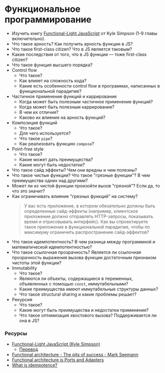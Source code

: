 # Функциональное программирование

* Изучить книгу [Functional-Light JavaScript](https://github.com/getify/Functional-Light-JS) от Kyle Simpson (1-9 главы включительно).
* Что такое арность? Как получить арность функции в JS?
* Что такое first-class citizen? Что в JS является таковым?
* Какие последствия от того, что в JS функции — тоже first-class citizen?
* Что такое функция высшего порядка?
* Control flow
  * Что такое?
  * Как влияет на сложность кода?
  * Какие есть особенности control flow в программах, написанных в функциональной парадигме?
* Частичное применение функций и каррирование
  * Когда может быть полезным частичное применение функций?
  * Когда может быть полезным каррирование?
  * В чем их отличия?
  * Каково их влияние на арность функций?
* Композиция функций
  * Что такое?
  * Для чего используется?
  * Что такое `pipe`?
  * Как реализовать функцию `compose`?
* Point-free style
  * Что такое?
  * Какие может дать преимущества?
  * Какие могут быть недостатки?
* Что такое сайд эффекты? Чем они вредны и чем полезны?
* Что такое чистые функции? Что такое "грязные функции"? В чем преимущества одних над другими?
* Может ли из чистой функции произойти вызов "грязной"? Если да, то что это значит?
* Как ограничивать влияние "грязных функций" на систему?
  > У вас есть приложение, в котором обязательно должны быть определенные сайд-эффекты (например, клиентское приложение должно отправлять HTTP-запросы, показывать время и отрисовывать интерфейс). Как вы спроектируете такое приложение в функциональной парадигме, чтобы по максимуму ограничить распространение сайд-эффектов?
* Что такое идемпотентность? В чем разница между программной и математической идемпотентностью?
* Что такое ссылочная прозрачность? Является ли ссылочная прозрачность выражения вызова функции достаточным признаком чистоты этой функции?
* Immutability
  * Что такое?
  * Являются ли объекты, содержащиеся в переменных, объявленных с помощью `const`, иммутабельными?
  * Какие преимущества имеют иммутабельные структуры данных?
  * Что такое structural sharing и какие проблемы решает?
* Рекурсия
  * Что такое?
  * Какие могут быть преимущества и недостатки применения?
  * Что такое оптимизация хвостового вызова? Поддерживается ли она в JS?

### Ресурсы

* [Functional-Light JavaScript (Kyle Simpson)](https://github.com/getify/Functional-Light-JS)
  * [Перевод](https://github.com/fxzhukov/Functional-Light-JS-RU)
* [Functional architecture - The pits of success - Mark Seemann](https://www.youtube.com/watch?v=US8QG9I1XW0)
* [Functional architecture is Ports and Adapters](https://blog.ploeh.dk/2016/03/18/functional-architecture-is-ports-and-adapters/)
* [What is idempotence?](https://szymonkrajewski.pl/what-is-idempotence/)
